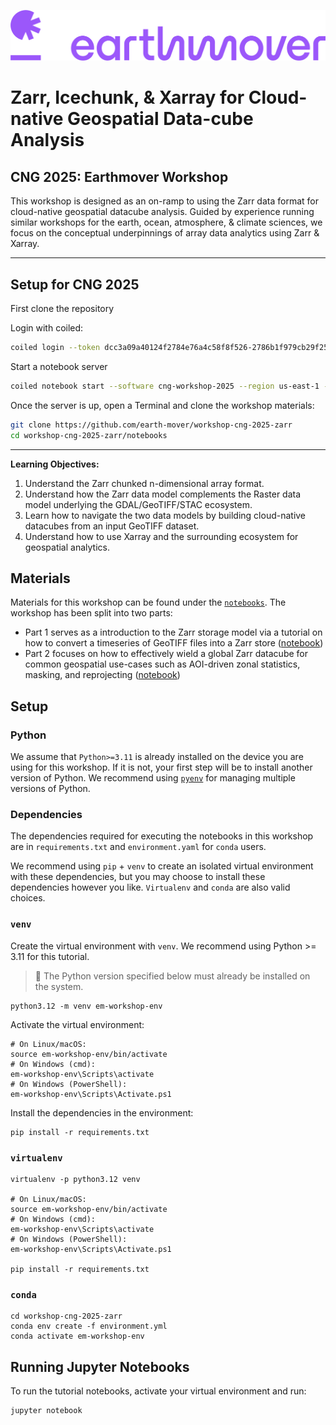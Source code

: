 ![](./assets/earthmover.png)

# Zarr, Icechunk, & Xarray for Cloud-native Geospatial Data-cube Analysis

## CNG 2025: Earthmover Workshop

This workshop is designed as an on-ramp to using the Zarr data format for cloud-native geospatial datacube analysis. Guided by experience running similar workshops for the earth, ocean, atmosphere, & climate sciences, we focus on the conceptual underpinnings of array data analytics using Zarr & Xarray.


-----

## Setup for CNG 2025

First clone the repository

Login with coiled:
``` sh
coiled login --token dcc3a09a40124f2784e76a4c58f8f526-2786b1f979cb29f2592904aedfa4bb8a5c1d1e83
```

Start a notebook server
``` sh
coiled notebook start --software cng-workshop-2025 --region us-east-1 --vm-type m6i.2xlarge
```

Once the server is up, open a Terminal and clone the workshop materials:
``` sh
git clone https://github.com/earth-mover/workshop-cng-2025-zarr
cd workshop-cng-2025-zarr/notebooks
```
-----

**Learning Objectives:**

1. Understand the Zarr chunked n-dimensional array format.
2. Understand how the Zarr data model complements the Raster data model underlying the GDAL/GeoTIFF/STAC ecosystem. 
3. Learn how to navigate the two data models by building cloud-native datacubes from an input GeoTIFF dataset.
4. Understand how to use Xarray and the surrounding ecosystem for geospatial analytics.

## Materials

Materials for this workshop can be found under the [`notebooks`](./notebooks/). The workshop has been split into two parts:
- Part 1 serves as a introduction to the Zarr storage model via a tutorial on how to convert a timeseries of GeoTIFF files into a Zarr store ([notebook](./notebooks/workshop-part-1.ipynb))
- Part 2 focuses on how to effectively wield a global Zarr datacube for common geospatial use-cases such as AOI-driven zonal statistics, masking, and reprojecting ([notebook](./notebooks/workshop-part-2.ipynb))

## Setup

### Python

We assume that `Python>=3.11` is already installed on the device you are using for this workshop. If it is not, your first step will be to install another version of Python. We recommend using [`pyenv`](https://github.com/pyenv/pyenv) for managing multiple versions of Python. 

### Dependencies

The dependencies required for executing the notebooks in this workshop are in `requirements.txt` and `environment.yaml` for `conda` users. 

We recommend using `pip` + `venv` to create an isolated virtual environment with these dependencies, but you may choose to install these dependencies however you like. `Virtualenv` and `conda` are also valid choices.


### `venv`

Create the virtual environment with `venv`. We recommend using Python >= 3.11 for this tutorial.

> 🧠 The Python version specified below must already be installed on the system.

```
python3.12 -m venv em-workshop-env
```

Activate the virtual environment:

```
# On Linux/macOS:
source em-workshop-env/bin/activate
# On Windows (cmd):
em-workshop-env\Scripts\activate
# On Windows (PowerShell):
em-workshop-env\Scripts\Activate.ps1
```

Install the dependencies in the environment:

```
pip install -r requirements.txt
```

### `virtualenv`

```
virtualenv -p python3.12 venv

# On Linux/macOS:
source em-workshop-env/bin/activate
# On Windows (cmd):
em-workshop-env\Scripts\activate
# On Windows (PowerShell):
em-workshop-env\Scripts\Activate.ps1

pip install -r requirements.txt
```

### `conda`

```
cd workshop-cng-2025-zarr
conda env create -f environment.yml
conda activate em-workshop-env
```

## Running Jupyter Notebooks
To run the tutorial notebooks, activate your virtual environment and run:
```
jupyter notebook
```
